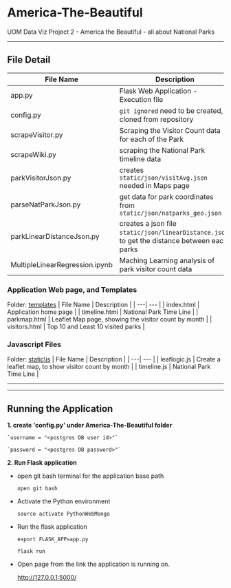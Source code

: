 # America-The-Beautiful
UOM Data Viz Project 2 - America the Beautiful - all about National Parks

---

## File Detail
| File Name | Description |
| ---| --- |
| app.py | Flask Web Application - Execution file |
| config.py | `git ignored` need to be created, if cloned from repository |
| scrapeVisitor.py | Scraping the Visitor Count data for each of the Park |
| scrapeWiki.py | scraping the National Park timeline data |
| parkVisitorJson.py | creates `static/json/visitAvg.json` needed in Maps page |
| parseNatParkJson.py | get data for park coordinates from `static/json/natparks_geo.json` |
| parkLinearDistanceJson.py | creates a json file `static/json/linearDistance.json`, to get the distance between each parks |
| MultipleLinearRegression.ipynb | Maching Learning analysis of park visitor count data |

### Application Web page, and Templates
Folder: [templates](templates)
| File Name | Description |
| ---| --- |
| index.html | Application home page |
| timeline.html | National Park Time Line |
| parkmap.html | Leaflet Map page, showing the visitor count by month |
| visitors.html | Top 10 and Least 10 visited parks |

### Javascript Files
Folder: [static\js](static\js)
| File Name | Description |
| ---| --- |
| leaflogic.js | Create a leaflet map, to show visitor count by month |
| timeline.js | National Park Time Line |

---
---
## Running the Application
**1. create 'config.py' under America-The-Beautiful folder**

    `username = "<postgres DB user id>"`

    `password = "<postgres DB password>"`

**2. Run Flask application**

* open git bash terminal for the application base path

    `open git bash`

* Activate the Python environment

    `source activate PythonWebMongo`

* Run the flask application

    `export FLASK_APP=app.py`

    `flask run`

* Open page from the link the application is running on.

    http://127.0.0.1:5000/










